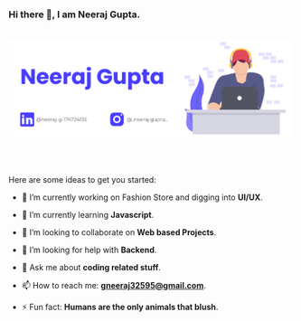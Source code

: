 ### Hi there 👋, I am **Neeraj Gupta.**
<br>

<img src="readme.png">

<br><br>

Here are some ideas to get you started:

- 🔭 I’m currently working on Fashion Store and digging into **UI/UX**.
- 🌱 I’m currently learning **Javascript**.

- 👯 I’m looking to collaborate on **Web based Projects**.

- 🤔 I’m looking for help with **Backend**.

- 💬 Ask me about **coding related stuff**.

- 📫 How to reach me: **gneeraj32595@gmail.com**.

- ⚡ Fun fact: **Humans are the only animals that blush**.
